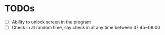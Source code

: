 # TODOs
- [ ] Ability to unlock screen in the program
- [ ] Check in at random time, say check in at any time between 07:45~08:00
